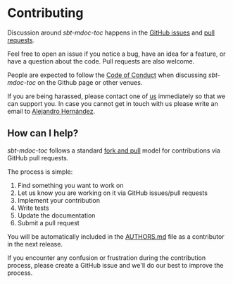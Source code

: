 [comment]: <> (Don't edit this file!)
[comment]: <> (It is automatically updated after every release of https://github.com/alejandrohdezma/sbt-ci)
[comment]: <> (If you want to suggest a change, please open a PR or issue in that repository)

# Contributing

Discussion around _sbt-mdoc-toc_ happens in the [GitHub issues](https://github.com/alejandrohdezma/sbt-mdoc-toc/issues) and [pull requests](https://github.com/alejandrohdezma/sbt-mdoc-toc/pulls).

Feel free to open an issue if you notice a bug, have an idea for a feature, or have a question about
the code. Pull requests are also welcome.

People are expected to follow the [Code of Conduct](CODE_OF_CONDUCT.md) when discussing _sbt-mdoc-toc_ on the Github page or other venues.

If you are being harassed, please contact one of [us](AUTHORS.md#maintainers) immediately so that we can support you. In case you cannot get in touch with us please write an email to [Alejandro Hernández](mailto:info@alejandrohdezma.com).

## How can I help?

_sbt-mdoc-toc_ follows a standard [fork and pull](https://help.github.com/articles/using-pull-requests/) model for contributions via GitHub pull requests.

The process is simple:

 1. Find something you want to work on
 2. Let us know you are working on it via GitHub issues/pull requests
 3. Implement your contribution
 4. Write tests
 5. Update the documentation
 6. Submit a pull request

You will be automatically included in the [AUTHORS.md](AUTHORS.md#contributors) file as a contributor in the next release.

If you encounter any confusion or frustration during the contribution process, please create a GitHub issue and we'll do our best to improve the process.